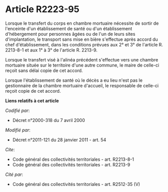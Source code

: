 # Article R2223-95

Lorsque le transfert du corps en chambre mortuaire nécessite de sortir de l'enceinte d'un établissement de santé ou d'un
établissement d'hébergement pour personnes âgées ou de l'un de leurs sites d'implantation, le transport sans mise en bière
s'effectue après accord du chef d'établissement, dans les conditions prévues aux 2° et 3° de l'article R. 2213-8-1 et aux 1°
à 3° de l'article R. 2213-9. 

Lorsque le transfert visé à l'alinéa précédent s'effectue vers une chambre mortuaire située sur le territoire d'une autre
commune, le maire de celle-ci reçoit sans délai copie de cet accord. 

Lorsque l'établissement de santé où le décès a eu lieu n'est pas le gestionnaire de la chambre mortuaire d'accueil, le
responsable de celle-ci reçoit copie de cet accord.

**Liens relatifs à cet article**

_Codifié par_:

  - Décret n°2000-318 du 7 avril 2000

_Modifié par_:

  - Décret n°2011-121 du 28 janvier 2011 - art. 54

_Cite_:

  - Code général des collectivités territoriales - art. R2213-8-1
  - Code général des collectivités territoriales - art. R2213-9

_Cité par_:

  - Code général des collectivités territoriales - art. R2512-35 (V)
